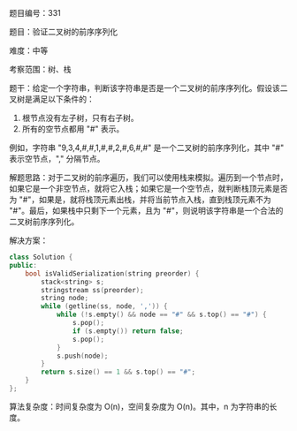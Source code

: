 题目编号：331

题目：验证二叉树的前序序列化

难度：中等

考察范围：树、栈

题干：给定一个字符串，判断该字符串是否是一个二叉树的前序序列化。假设该二叉树是满足以下条件的：

1. 根节点没有左子树，只有右子树。
2. 所有的空节点都用 "#" 表示。

例如，字符串 "9,3,4,#,#,1,#,#,2,#,6,#,#" 是一个二叉树的前序序列化，其中 "#" 表示空节点，"," 分隔节点。

解题思路：对于二叉树的前序遍历，我们可以使用栈来模拟。遍历到一个节点时，如果它是一个非空节点，就将它入栈；如果它是一个空节点，就判断栈顶元素是否为 "#"，如果是，就将栈顶元素出栈，并将当前节点入栈，直到栈顶元素不为 "#"。最后，如果栈中只剩下一个元素，且为 "#"，则说明该字符串是一个合法的二叉树前序序列化。

解决方案：

```cpp
class Solution {
public:
    bool isValidSerialization(string preorder) {
        stack<string> s;
        stringstream ss(preorder);
        string node;
        while (getline(ss, node, ',')) {
            while (!s.empty() && node == "#" && s.top() == "#") {
                s.pop();
                if (s.empty()) return false;
                s.pop();
            }
            s.push(node);
        }
        return s.size() == 1 && s.top() == "#";
    }
};
```

算法复杂度：时间复杂度为 O(n)，空间复杂度为 O(n)。其中，n 为字符串的长度。